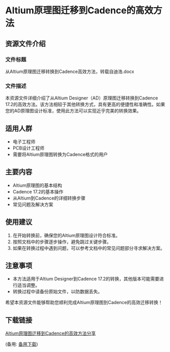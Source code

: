 # Altium原理图迁移到Cadence的高效方法

## 资源文件介绍

### 文件标题
从Altium原理图迁移转换到Cadence高效方法，转载自迪浩.docx

### 文件描述
本资源文件详细介绍了从Altium Designer（AD）原理图迁移转换到Cadence 17.2的高效方法。该方法相较于其他转换方式，具有更高的便捷性和准确性。如果您的AD原理图设计标准，使用此方法可以实现近乎完美的转换效果。

## 适用人群
- 电子工程师
- PCB设计工程师
- 需要将Altium原理图转换为Cadence格式的用户

## 主要内容
- Altium原理图的基本结构
- Cadence 17.2的基本操作
- 从Altium到Cadence的详细转换步骤
- 常见问题及解决方案

## 使用建议
1. 在开始转换前，确保您的Altium原理图设计符合标准。
2. 按照文档中的步骤逐步操作，避免跳过关键步骤。
3. 如果在转换过程中遇到问题，可以参考文档中的常见问题部分寻求解决方案。

## 注意事项
- 本方法适用于Altium Designer到Cadence 17.2的转换，其他版本可能需要进行适当调整。
- 转换过程中请备份原始文件，以防数据丢失。

希望本资源文件能够帮助您顺利完成Altium原理图到Cadence的高效迁移转换！

## 下载链接
[Altium原理图迁移到Cadence的高效方法分享](https://pan.quark.cn/s/8e3b959310c6) 

(备用: [备用下载](https://pan.baidu.com/s/1jKNi1PghS9k6vcTJePgb8w?pwd=1234))
